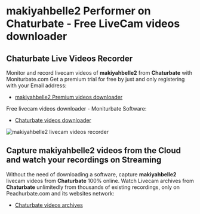 # makiyahbelle2 Performer on Chaturbate - Free LiveCam videos downloader

## Chaturbate Live Videos Recorder

Monitor and record livecam videos of **makiyahbelle2** from **Chaturbate** with Moniturbate.com
Get a premium trial for free by just and only registering with your Email address:
* [makiyahbelle2 Premium videos downloader](https://moniturbate.com/request-demo-licence-key.html)

Free livecam videos downloader - Moniturbate Software:
* [Chaturbate videos downloader](https://moniturbate.com/moniturbate-download-software.html)

![makiyahbelle2 livecam videos recorder](https://peachurnet.com/templates/moniturbate-software.png)


## Capture makiyahbelle2 videos from the Cloud and watch your recordings on Streaming

Without the need of downloading a software, capture **makiyahbelle2** livecam videos from **Chaturbate** 100% online.
Watch Livecam archives from **Chaturbate** unlimitedly from thousands of existing recordings, only on Peachurbate.com and its websites network:
* [Chaturbate videos archives](https://peachurnet.com/)